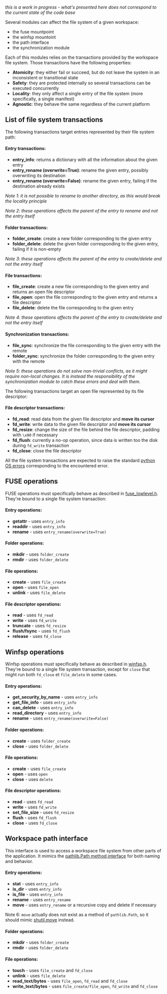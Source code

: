 *this is a work in progress - what's presented here does not correspond to the current state of the code base*

Several modules can affect the file system of a given workspace:

- the fuse mountpoint
- the winfsp mountoint
- the path interface
- the synchronization module

Each of this modules relies on the transactions provided by the workspace file system. Those transactions have the following properties:
- **Atomicity**: they either fail or succeed, but do not leave the system in an inconsistent or transitional state
- **Safety**: they are protected internally so several transactions can be executed concurrently
- **Locality**: they only affect a single entry of the file system (more specifically, a single manifest)
- **Agnostic**: they behave the same regardless of the current platform

List of file system transactions
--------------------------------

The following transactions target entries represented by their file system path:

#### Entry transactions:
* **entry_info**: returns a dictionary with all the information about the given entry
* **entry_rename (overwrite=True)**: rename the given entry, possibly overwriting its destination
* **entry_rename (overwrite=False)**: rename the given entry, failing if the destination already exists

*Note 1: it is not possible to rename to another directory, as this would break the locality principle*

*Note 2: these operations affects the parent of the entry to rename and not the entry itself*

#### Folder transactions:
* **folder_create**: create a new folder corresponding to the given entry
* **folder_delete**: delete the given folder corresponding to the given entry, failing if it is non-empty

*Note 3: these operations affects the parent of the entry to create/delete and not the entry itself*

#### File transactions:
* **file_create**: create a new file corresponding to the given entry and returns an open file descriptor
* **file_open**: open the file corresponding to the given entry and returns a file descriptor
* **file_delete**: delete the file corresponding to the given entry

*Note 4: these operations affects the parent of the entry to create/delete and not the entry itself*

#### Synchronization transactions:

* **file_sync**: synchronize the file corresponding to the given entry with the remote
* **folder_sync**: synchronize the folder corresponding to the given entry with the remote

*Note 5: these operations do not solve non-trivial conflicts, as it might require non-local changes. It is instead the responsibility of the synchronization module to catch these errors and deal with them.*

The following transactions target an open file represented by its file descriptor: 

#### File descriptor transactions:
* **fd_read**: read data from the given file descriptor and **move its cursor**
* **fd_write**: write data to the given file descriptor and **move its cursor**
* **fd_resize**: change the size of the file behind the file descriptor, padding with `\x00` if necessary
* **fd_flush**: currently a no-op operation, since data is written too the disk during `fd_write` transaction
* **fd_close**: close the file descriptor

All the file system transactions are expected to raise the standard [python OS errors](https://docs.python.org/3.7/library/exceptions.html#os-exceptions) corresponding to the encountered error.

FUSE operations
---------------

FUSE operations must specifically behave as described in [fuse_lowlevel.h](https://github.com/libfuse/libfuse/blob/fuse_2_9_5/include/fuse_lowlevel.h). They're bound to a single file system transaction:

#### Entry operations:

* **getattr** - uses `entry_info`
* **readdir** - uses `entry_info`
* **rename** - uses `entry_rename(overwrite=True)`

#### Folder operations:
* **mkdir** - uses `folder_create`
* **rmdir** - uses `folder_delete`

#### File operations:
* **create** - uses `file_create`
* **open** - uses `file_open`
* **unlink** - uses `file_delete`

#### File descriptor operations:
* **read** - uses `fd_read`
* **write** - uses `fd_write`
* **truncate** - uses `fd_resize`
* **flush/fsync** - uses `fd_flush`
* **release** - uses `fd_close`

Winfsp operations
-----------------

Winfsp operations must specifically behave as described in [winfsp.h](https://github.com/billziss-gh/winfsp/wiki/WinFsp-API-winfsp.h). They're bound to a single file system transaction, except for `close` that might run both `fd_close` et `file_delete` in some cases.

#### Entry operations:
* **get_security_by_name** - uses `entry_info`
* **get_file_info** - uses `entry_info`
* **can_delete** - uses `entry_info`
* **read_directory** - uses `entry_info`
* **rename** - uses `entry_rename(overwrite=False)`

#### Folder operations:
* **create** - uses `folder_create`
* **close** - uses `folder_delete`

#### File operations:
* **create** - uses `file_create`
* **open** - uses `open`
* **close** - uses `delete`

#### File descriptor operations:
* **read** - uses `fd_read`
* **write** - uses `fd_write`
* **set_file_size** - uses `fd_resize`
* **flush** - uses `fd_flush`
* **close** - uses `fd_close`

Workspace path interface
------------------------

This interface is used to access a workspace file system from other parts of the application. It mimics the [pathlib.Path method interface](https://docs.python.org/3.7/library/pathlib.html#methods) for both naming and behavior.

#### Entry operations:
- **stat** - uses `entry_info`
- **is_dir** - uses `entry_info`
- **is_file** - uses `entry_info`
- **rename** - uses `entry_rename`
- **move** - uses `entry_rename` or a recursive copy and delete if necessary

Note 6: `move` actually does not exist as a method of `pathlib.Path`, so it should mimic [shutil.move](https://docs.python.org/3/library/shutil.html#shutil.move) instead.

#### Folder operations:
- **mkdir** - uses `folder_create`
- **rmdir** - uses `folder_delete`

#### File operations:
- **touch** - uses `file_create` and `fd_close`
- **unlink** - uses `file_delete`
- **read_text/bytes** - uses `file_open`, `fd_read` and `fd_close`
- **write_text/bytes** - uses `file_create/file_open`, `fd_write` and `fd_close`
